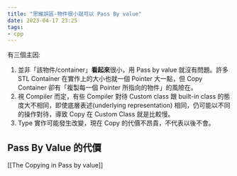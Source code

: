 ```yaml
---
title: "思維誤區-物件很小就可以 Pass By value"
date: 2023-04-17 23:25
tags:
- cpp
---
```

有三個主因: 
1. 並非「該物件/container」**看起來**很小，用 Pass by value 就沒有問題。許多  STL Container 在實作上的大小也就一個 Pointer 大一點，但 Copy Container 卻有「複製每一個 Pointer 所指向的物件」的風險在。
2. 視 Compiler 而定，有些 Compiler 對待 Custom class 跟 built-in class 的態度大不相同，即使底層表述(underlying representation) 相同，仍可能以不同的操作對待，導致 Copy 在 Custom Class 就是比較慢。
3. Type 實作可能發生改變，現在 Copy 的代價不昂貴，不代表以後不會。

## Pass By Value 的代價
[[The Copying in Pass by value]]

